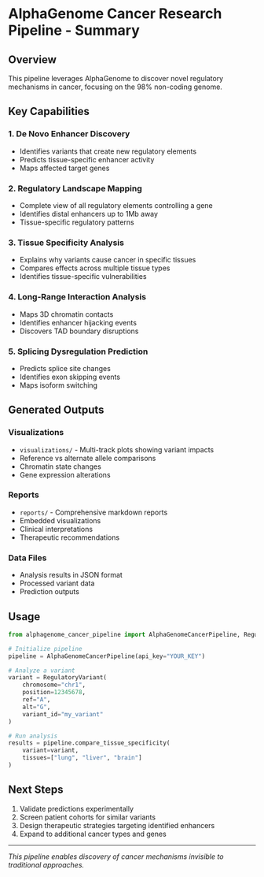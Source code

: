 # AlphaGenome Cancer Research Pipeline - Summary

## Overview

This pipeline leverages AlphaGenome to discover novel regulatory mechanisms in cancer, focusing on the 98% non-coding genome.

## Key Capabilities

### 1. De Novo Enhancer Discovery
- Identifies variants that create new regulatory elements
- Predicts tissue-specific enhancer activity
- Maps affected target genes

### 2. Regulatory Landscape Mapping
- Complete view of all regulatory elements controlling a gene
- Identifies distal enhancers up to 1Mb away
- Tissue-specific regulatory patterns

### 3. Tissue Specificity Analysis
- Explains why variants cause cancer in specific tissues
- Compares effects across multiple tissue types
- Identifies tissue-specific vulnerabilities

### 4. Long-Range Interaction Analysis
- Maps 3D chromatin contacts
- Identifies enhancer hijacking events
- Discovers TAD boundary disruptions

### 5. Splicing Dysregulation Prediction
- Predicts splice site changes
- Identifies exon skipping events
- Maps isoform switching

## Generated Outputs

### Visualizations
- `visualizations/` - Multi-track plots showing variant impacts
- Reference vs alternate allele comparisons
- Chromatin state changes
- Gene expression alterations

### Reports
- `reports/` - Comprehensive markdown reports
- Embedded visualizations
- Clinical interpretations
- Therapeutic recommendations

### Data Files
- Analysis results in JSON format
- Processed variant data
- Prediction outputs

## Usage

```python
from alphagenome_cancer_pipeline import AlphaGenomeCancerPipeline, RegulatoryVariant

# Initialize pipeline
pipeline = AlphaGenomeCancerPipeline(api_key="YOUR_KEY")

# Analyze a variant
variant = RegulatoryVariant(
    chromosome="chr1",
    position=12345678,
    ref="A",
    alt="G",
    variant_id="my_variant"
)

# Run analysis
results = pipeline.compare_tissue_specificity(
    variant=variant,
    tissues=["lung", "liver", "brain"]
)
```

## Next Steps

1. Validate predictions experimentally
2. Screen patient cohorts for similar variants
3. Design therapeutic strategies targeting identified enhancers
4. Expand to additional cancer types and genes

---

*This pipeline enables discovery of cancer mechanisms invisible to traditional approaches.*
